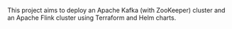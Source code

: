 This project aims to deploy an Apache Kafka (with ZooKeeper) cluster and an Apache Flink cluster using Terraform and Helm charts. 
